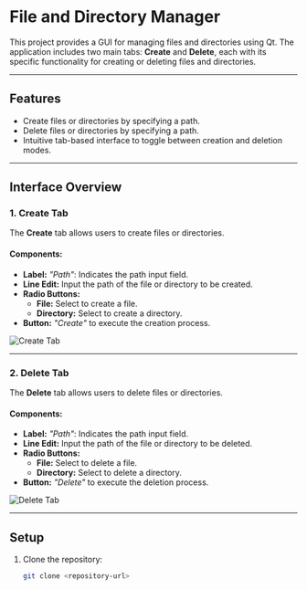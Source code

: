 # **File and Directory Manager**

This project provides a GUI for managing files and directories using Qt. The application includes two main tabs: **Create** and **Delete**, each with its specific functionality for creating or deleting files and directories.

---

## **Features**

- Create files or directories by specifying a path.
- Delete files or directories by specifying a path.
- Intuitive tab-based interface to toggle between creation and deletion modes.

---

## **Interface Overview**

### **1. Create Tab**

The **Create** tab allows users to create files or directories.

#### **Components:**
- **Label:** *"Path"*: Indicates the path input field.
- **Line Edit:** Input the path of the file or directory to be created.
- **Radio Buttons:**
  - **File:** Select to create a file.
  - **Directory:** Select to create a directory.
- **Button:** *"Create"* to execute the creation process.

![Create Tab](path/to/create_tab_image.png)

---

### **2. Delete Tab**

The **Delete** tab allows users to delete files or directories.

#### **Components:**
- **Label:** *"Path"*: Indicates the path input field.
- **Line Edit:** Input the path of the file or directory to be deleted.
- **Radio Buttons:**
  - **File:** Select to delete a file.
  - **Directory:** Select to delete a directory.
- **Button:** *"Delete"* to execute the deletion process.

![Delete Tab](path/to/delete_tab_image.png)

---

## **Setup**

1. Clone the repository:
   ```bash
   git clone <repository-url>
